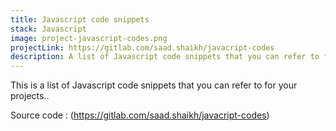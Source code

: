 ```yaml
---
title: Javascript code snippets
stack: Javascript
image: project-javascript-codes.png
projectLink: https://gitlab.com/saad.shaikh/javacript-codes
description: A list of Javascript code snippets that you can refer to for your projects
---
```


This is a list of Javascript code snippets that you can refer to for your projects..

Source code : (https://gitlab.com/saad.shaikh/javacript-codes)
